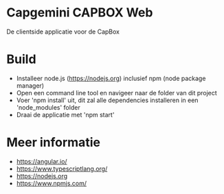 # Capgemini CAPBOX Web
De clientside applicatie voor de CapBox

# Build
- Installeer node.js (https://nodejs.org) inclusief npm (node package manager)
- Open een command line tool en navigeer naar de folder van dit project
- Voer 'npm install' uit, dit zal alle dependencies installeren in een 'node_modules' folder
- Draai de applicatie met 'npm start'

# Meer informatie
- https://angular.io/
- https://www.typescriptlang.org/
- https://nodejs.org
- https://www.npmjs.com/